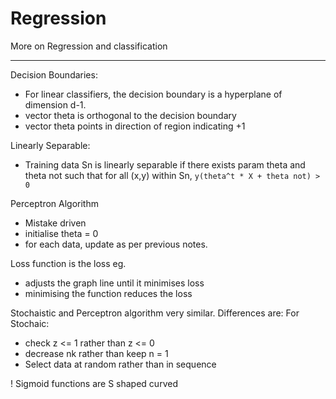 # Regression
More on Regression and classification

---
Decision Boundaries:
- For linear classifiers, the decision boundary is a hyperplane of 
dimension d-1.
- vector theta is orthogonal to the decision boundary
- vector theta points in direction of region indicating +1

Linearly Separable:
- Training data Sn is linearly separable if there exists param theta and
theta not such that for all (x,y) within Sn, 
`y(theta^t * X + theta not) > 0`

Perceptron Algorithm
- Mistake driven
- initialise theta = 0
- for each data, update as per previous notes.


Loss function is the loss
eg.
- adjusts the graph line until it minimises loss
- minimising the function reduces the loss

Stochaistic and Perceptron algorithm very similar.
Differences are:
For Stochaic:
- check z <= 1 rather than z <= 0
- decrease nk rather than keep n = 1
- Select data at random rather than in sequence

! Sigmoid functions are S shaped curved


